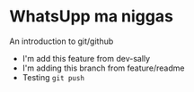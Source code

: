 # WhatsUpp ma niggas
An introduction to git/github
 - I'm add this feature from dev-sally
 - I'm adding this branch from feature/readme
 - Testing `git push`